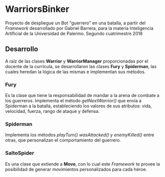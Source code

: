 # WarriorsBinker

Proyecto de despliegue un Bot "guerrero" en una batalla, a partir del *Framework* desarrollado por Gabriel Barrera, para la materia Inteligencia Artificial de la Universidad de Palermo. Segundo cuatrimestre 2018

## Desarrollo

A raíz de las clases **Warrior** y **WarriorManager** proporcionadas por el docente de la currícula, se desarrollaron las clases **Fury** y **Spiderman**, las cuales heredan la lógica de las mismas e implementan sus métodos.

### Fury

Es la clase que tiene la responsabilidad de mandar a la arena de combate a los guerreros. Implementa el método *getNextWarrior()* que envía a Spiderman a la batalla, estableciendo los valores de sus atributos: vida, velocidad, fuerza, rango de ataque y defensa.  

### Spiderman 

Implementa los métodos *playTurn()* *wasAttacked()* y *enemyKilled()* entre otras, que personalizan el comportamiento del guerrero.

### SaltoSpider

Es una clase que extiende a **Move**, con lo cual este *Framework* te provee la posibilidad de generar movimientos personalizados para cada héroe. 
